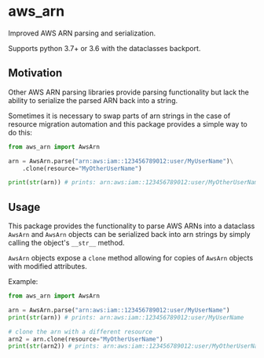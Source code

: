 # aws_arn

Improved AWS ARN parsing and serialization.

Supports python 3.7+ or 3.6 with the dataclasses backport.

## Motivation

Other AWS ARN parsing libraries provide parsing functionality but
lack the ability to serialize the parsed ARN back into a string.

Sometimes it is necessary to swap parts of arn strings in the case of 
resource migration automation and this package provides a simple way to do this:

```python
from aws_arn import AwsArn

arn = AwsArn.parse("arn:aws:iam::123456789012:user/MyUserName")\
    .clone(resource="MyOtherUserName")

print(str(arn)) # prints: arn:aws:iam::123456789012:user/MyOtherUserName
```

## Usage

This package provides the functionality to parse AWS ARNs into a dataclass `AwsArn`
and `AwsArn` objects can be serialized back into arn strings by simply calling the 
object's `__str__` method.

`AwsArn` objects expose a `clone` method allowing for copies of `AwsArn` objects
with modified attributes.

Example:
```python
from aws_arn import AwsArn

arn = AwsArn.parse("arn:aws:iam::123456789012:user/MyUserName")
print(str(arn)) # prints: arn:aws:iam::123456789012:user/MyUserName

# clone the arn with a different resource
arn2 = arn.clone(resource="MyOtherUserName")
print(str(arn2)) # prints: arn:aws:iam::123456789012:user/MyOtherUserName
```